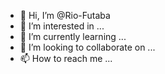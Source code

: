 - 👋 Hi, I’m @Rio-Futaba
- 👀 I’m interested in ...
- 🌱 I’m currently learning ...
- 💞️ I’m looking to collaborate on ...
- 📫 How to reach me ...

<!---
Rio-Futaba/Rio-Futaba is a ✨ special ✨ repository because its `README.md` (this file) appears on your GitHub profile.
You can click the Preview link to take a look at your changes.
--->
